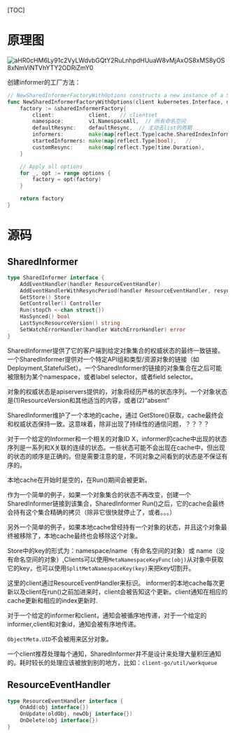 

[TOC]

# 原理图

![aHR0cHM6Ly91c2VyLWdvbGQtY2RuLnhpdHUuaW8vMjAxOS8xMS8yOS8xNmViNTVhYTY2ODRiZmY0](/Users/xinxinhuang/workspaces/github/markdown/K8S/image/informer/aHR0cHM6Ly91c2VyLWdvbGQtY2RuLnhpdHUuaW8vMjAxOS8xMS8yOS8xNmViNTVhYTY2ODRiZmY0.jpeg)



创建informer的工厂方法：

```go
// NewSharedInformerFactoryWithOptions constructs a new instance of a SharedInformerFactory with additional options.
func NewSharedInformerFactoryWithOptions(client kubernetes.Interface, defaultResync time.Duration, options ...SharedInformerOption) SharedInformerFactory {
	factory := &sharedInformerFactory{
		client:           client,   // clientset
		namespace:        v1.NamespaceAll,  // 所有命名空间
		defaultResync:    defaultResync,  // 主动去list的周期
		informers:        make(map[reflect.Type]cache.SharedIndexInformer),  // 可以生成的informer列表
		startedInformers: make(map[reflect.Type]bool),   // 
		customResync:     make(map[reflect.Type]time.Duration),
	}

	// Apply all options
	for _, opt := range options {
		factory = opt(factory)
	}

	return factory
}
```



# 源码

## SharedInformer

```go
type SharedInformer interface {
    AddEventHandler(handler ResourceEventHandler)
    AddEventHandlerWithResyncPeriod(handler ResourceEventHandler, resyncPeriod time.Duration)
    GetStore() Store
    GetController() Controller
    Run(stopCh <-chan struct{})
    HasSynced() bool
    LastSyncResourceVersion() string
    SetWatchErrorHandler(handler WatchErrorHandler) error
}
```

SharedInformer提供了它的客户端到给定对象集合的权威状态的最终一致链接。 一个SharedInformer提供对一个特定API组和类型/资源对象的链接（如Deployment,StatefulSet）。一个SharedInformer的链接的对象集合在之后可能被限制为某个namespace，或者label selector，或者field selector。

对象的权威状态是apiservers提供的，对象将经历严格的状态序列。一个对象状态是(1)ResourceVersion和其他适当的内容，或者(2)“absent”

SharedInformer维护了一个本地的cache，通过 GetStore()获取，cache最终会和权威状态保持一致。这意味着，除非出现了持续性的通信问题，？？？？

对于一个给定的Informer和一个相关的对象ID X，informer的cache中出现的状态序列是一系列和X关联的连续的状态。一些状态可能不会出现在cache中，但出现的状态的顺序是正确的。但是需要注意的是，不同对象之间看到的状态是不保证有序的。

本地cache在开始时是空的，在Run()期间会被更新。

作为一个简单的例子，如果一个对象集合的状态不再改变，创建一个SharedInformer链接到该集合，SharedInformer Run()之后，它的cache会最终会持有这个集合精确的拷贝（除非它很快就停止了，或者。。。）

另外一个简单的例子，如果本地cache曾经持有一个对象的状态，并且这个对象最终被移除了，本地cache最终也会移除这个对象。

Store中的key的形式为：namespace/name（有命名空间的对象）或 name（没有命名空间的对象）,Clients可以使用`MetaNamespaceKeyFunc(obj)`从对象中获取它的key，也可以使用`SplitMetaNamespaceKey(key)`来把key切割开。

这里的client通过ResourceEventHandler来标识。 informer的本地cache每次更新以及client在run()之前加进来时，client会被告知这个更新。client通知在相应的cache更新和相应的index更新时.

对于一个给定的informer和client，通知会被循序地传递，对于一个给定的informer,client和对象id，通知会被有序地传递。

`ObjectMeta.UID`不会被用来区分对象。

一个client推荐处理每个通知，SharedInformer并不是设计来处理大量积压通知的。耗时较长的处理应该被放到别的地方，比如：`client-go/util/workqueue`

## ResourceEventHandler

```go
type ResourceEventHandler interface {
	OnAdd(obj interface{})
	OnUpdate(oldObj, newObj interface{})
	OnDelete(obj interface{})
}
```

